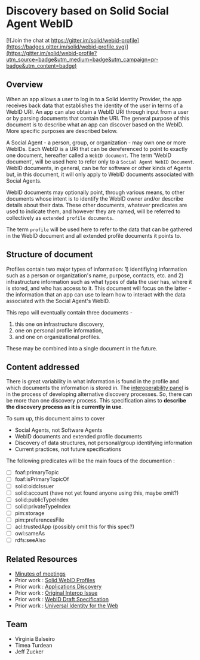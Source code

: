 # Discovery based on Solid Social Agent WebID

[![Join the chat at https://gitter.im/solid/webid-profile](https://badges.gitter.im/solid/webid-profile.svg)](https://gitter.im/solid/webid-profile?utm_source=badge&utm_medium=badge&utm_campaign=pr-badge&utm_content=badge)

## Overview

When an app allows a user to log in to a Solid Identity Provider, the app receives back data that establishes the identity of the user in terms of a WebID URI.  An app can also obtain a WebID URI through input from a user or by parsing documents that contain the URI.  The general purpose of this document is to describe what an app can discover based on the WebID.  More specific purposes are described below.

A Social Agent - a person, group, or organization - may own one or more WebIDs.  Each WebID is a URI that can be dereferenced to point to exactly one document, hereafter called a `WebID document`.  The term 'WebID document', will be used here to refer only to a `Social Agent WebID Document`. WebID documents, in general, can be for software or other kinds of Agents but, in this document, it will only apply to WebID documents associated with Social Agents.

WebID documents may optionally point, through various means, to other documents whose intent is to identify the WebID owner and/or describe details about their data.  These other documents, whatever predicates are used to indicate them, and however they are named, will be referred to collectively as `extended profile documents`.  

The term `profile` will be used here to refer to the data that can be gathered in the WebID document and all extended profile documents it points to.

## Structure of document

Profiles contain two major types of information: 1) identifiying information such as a person or organization's name, purpose, contacts, etc. and 2) infrastructure information such as what types of data the user has, where it is stored, and who has access to it. 
This document will focus on the latter - the information that an app can use to learn how to interact with the data associated with the Social Agent's WebID.  

This repo will eventually contain three documents - 
1) this one on infrastructure discovery, 
2) one on personal profile information, 
3) and one on organizational profiles.  

These may be combined into a single document in the future.

## Content addressed

There is great variability in what information is found in the profile and which documents the information is stored in.  The [interoperability panel](https://solid.github.io/data-interoperability-panel/specification/) is in the process of developing alternative discovery processes. So, there can be more than one discovery process. This specification aims to **describe the discovery process as it is currently in use**.

To sum up, this document aims to cover

* Social Agents, not Software Agents
* WebID documents and extended profile documents
* Discovery of data structures, not personal/group identifying information
* Current practices, not future specifications

The following predicates will be the main foucs of the documention :

- [ ] foaf:primaryTopic
- [ ] foaf:isPrimaryTopicOf
- [ ] solid:oidcIssuer
- [ ] solid:account (have not yet found anyone using this, maybe omit?)
- [ ] solid:publicTypeIndex
- [ ] solid:privateTypeIndex
- [ ] pim:storage
- [ ] pim:preferencesFile
- [ ] acl:trustedApp (possibly omit this for this spec?)
- [ ] owl:sameAs
- [ ] rdfs:seeAlso

## Related Resources
* [Minutes of meetings](https://github.com/solid/webid-profile/tree/main/meetings)
* Prior work : [Solid WebID Profiles](https://github.com/solid/solid-spec/blob/master/solid-webid-profiles.md)
* Prior work : [Applications Discovery](https://github.com/solid/solid/blob/main/proposals/data-discovery.md)
* Prior work : [Original Interop Issue](https://github.com/solid/data-interoperability-panel/issues/209)
* Prior work : [WebID Draft Specification](https://www.w3.org/2005/Incubator/webid/spec/identity/)
* Prior work : [Universal Identity for the Web](https://csarven.ca/linked-research-decentralised-web#universal-identity-for-the-web)

## Team
* Virginia Balseiro
* Timea Turdean
* Jeff Zucker
